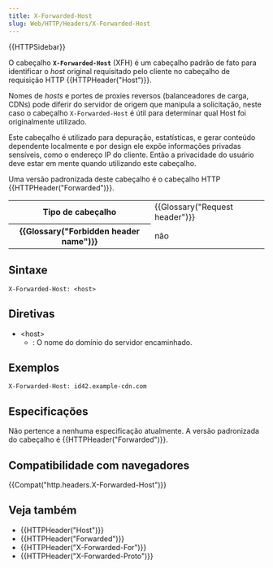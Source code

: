 ```yaml
---
title: X-Forwarded-Host
slug: Web/HTTP/Headers/X-Forwarded-Host
---
```

{{HTTPSidebar}}

O cabeçalho **`X-Forwarded-Host`** (XFH) é um cabeçalho padrão de fato para identificar o _host_ original requisitado pelo cliente no cabeçalho de requisição HTTP {{HTTPHeader("Host")}}.

Nomes de _hosts_ e portes de proxies reversos (balanceadores de carga, CDNs) pode diferir do servidor de origem que manipula a solicitação, neste caso o cabeçalho `X-Forwarded-Host` é útil para determinar qual Host foi originalmente utilizado.

Este cabeçalho é utilizado para depuração, estatísticas, e gerar conteúdo dependente localmente e por design ele expõe informações privadas sensíveis, como o endereço IP do cliente. Então a privacidade do usuário deve estar em mente quando utilizando este cabeçalho.

Uma versão padronizada deste cabeçalho é o cabeçalho HTTP {{HTTPHeader("Forwarded")}}.

<table class="properties">
  <tbody>
    <tr>
      <th scope="row">Tipo de cabeçalho</th>
      <td>{{Glossary("Request header")}}</td>
    </tr>
    <tr>
      <th scope="row">{{Glossary("Forbidden header name")}}</th>
      <td>não</td>
    </tr>
  </tbody>
</table>

## Sintaxe

```
X-Forwarded-Host: <host>
```

## Diretivas

- \<host>
  - : O nome do domínio do servidor encaminhado.

## Exemplos

```
X-Forwarded-Host: id42.example-cdn.com
```

## Especificações

Não pertence a nenhuma especificação atualmente. A versão padronizada do cabeçalho é {{HTTPHeader("Forwarded")}}.

## Compatibilidade com navegadores

{{Compat("http.headers.X-Forwarded-Host")}}

## Veja também

- {{HTTPHeader("Host")}}
- {{HTTPHeader("Forwarded")}}
- {{HTTPHeader("X-Forwarded-For")}}
- {{HTTPHeader("X-Forwarded-Proto")}}
